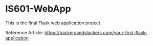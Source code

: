 # IS601-WebApp

This is the final Flask web application project.

Reference Article: https://hackersandslackers.com/your-first-flask-application
